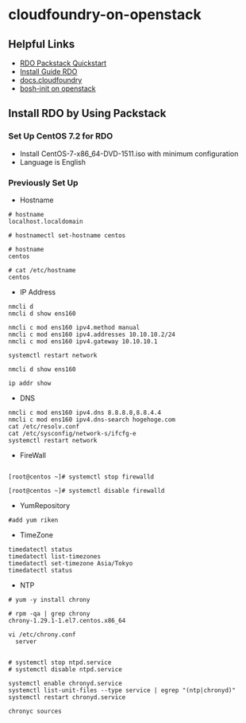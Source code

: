 # cloudfoundry-on-openstack

## Helpful Links
- [RDO Packstack Quickstart](https://www.rdoproject.org/install/quickstart/)
- [Install Guide RDO](http://docs.openstack.org/liberty/ja/install-guide-rdo/)
- [docs.cloudfoundry](http://docs.cloudfoundry.org/deploying/openstack/index.html)
- [bosh-init on openstack](https://bosh.io/docs/init-openstack.html)



## Install RDO by Using Packstack

### Set Up CentOS 7.2 for RDO

- Install CentOS-7-x86_64-DVD-1511.iso with minimum configuration
 - Language is English

### Previously Set Up

- Hostname

```
# hostname
localhost.localdomain

# hostnamectl set-hostname centos

# hostname
centos

# cat /etc/hostname
centos

```


- IP Address

```
nmcli d
nmcli d show ens160

nmcli c mod ens160 ipv4.method manual
nmcli c mod ens160 ipv4.addresses 10.10.10.2/24
nmcli c mod ens160 ipv4.gateway 10.10.10.1

systemctl restart network

nmcli d show ens160

ip addr show
```


- DNS

```
nmcli c mod ens160 ipv4.dns 8.8.8.8,8.8.4.4
nmcli c mod ens160 ipv4.dns-search hogehoge.com
cat /etc/resolv.conf
cat /etc/sysconfig/network-s/ifcfg-e
systemctl restart network
```


<!-- You don't need not to make disable SELinux, maybe.
https://www.rdoproject.org/install/quickstart/
- SELinux
//
```
[root@centos ~]# getenforce
Enforcing

[root@centos ~]# setenforce 0

[root@centos ~]# getenforce
Permissive

[root@centos ~]# vi /etc/sysconfig/selinux
(before):
SELINUX=enforcing

(after):
SELINUX=disabled
```
-->


- FireWall

```

[root@centos ~]# systemctl stop firewalld

[root@centos ~]# systemctl disable firewalld
```


- YumRepository

```
#add yum riken

```

- TimeZone

```
timedatectl status
timedatectl list-timezones
timedatectl set-timezone Asia/Tokyo
timedatectl status
```


- NTP

```
# yum -y install chrony

# rpm -qa | grep chrony
chrony-1.29.1-1.el7.centos.x86_64

vi /etc/chrony.conf
  server


# systemctl stop ntpd.service
# systemctl disable ntpd.service

systemctl enable chronyd.service
systemctl list-unit-files --type service | egrep "(ntp|chronyd)"
systemctl restart chronyd.service

chronyc sources



```
